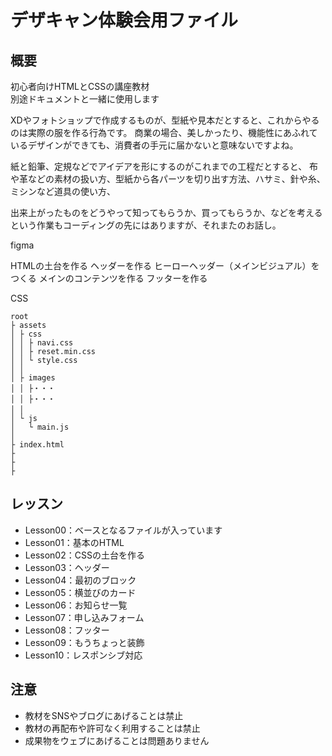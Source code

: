 # デザキャン体験会用ファイル

## 概要
初心者向けHTMLとCSSの講座教材  
別途ドキュメントと一緒に使用します


XDやフォトショップで作成するものが、型紙や見本だとすると、これからやるのは実際の服を作る行為です。
商業の場合、美しかったり、機能性にあふれているデザインができても、消費者の手元に届かないと意味ないですよね。

紙と鉛筆、定規などでアイデアを形にするのがこれまでの工程だとすると、
布や革などの素材の扱い方、型紙から各パーツを切り出す方法、ハサミ、針や糸、ミシンなど道具の使い方、

出来上がったものをどうやって知ってもらうか、買ってもらうか、などを考えるという作業もコーディングの先にはありますが、それまたのお話し。



figma

HTMLの土台を作る
ヘッダーを作る
ヒーローヘッダー（メインビジュアル）をつくる
メインのコンテンツを作る
フッターを作る

CSS

```
root
├ assets
│ ├ css
│ │ ├ navi.css
│ │ ├ reset.min.css
│ │ └ style.css
│ │
│ ├ images
│ │ ├・・・
│ │ ├・・・
│ │　
│ └ js
│   └ main.js
│
├ index.html
├ 
├
├

```


## レッスン
* Lesson00：ベースとなるファイルが入っています
* Lesson01：基本のHTML
* Lesson02：CSSの土台を作る
* Lesson03：ヘッダー
* Lesson04：最初のブロック
* Lesson05：横並びのカード
* Lesson06：お知らせ一覧
* Lesson07：申し込みフォーム
* Lesson08：フッター
* Lesson09：もうちょっと装飾
* Lesson10：レスポンシブ対応

## 注意
* 教材をSNSやブログにあげることは禁止
* 教材の再配布や許可なく利用することは禁止
* 成果物をウェブにあげることは問題ありません

